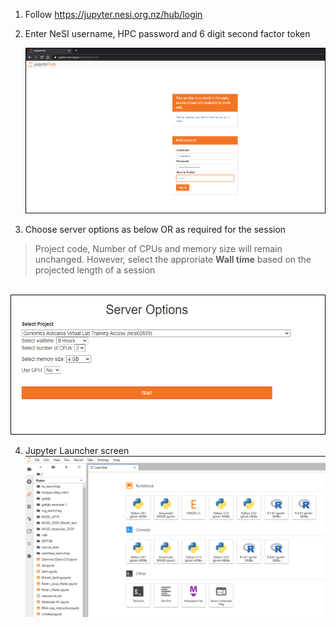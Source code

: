 1. Follow https://jupyter.nesi.org.nz/hub/login
2. <p>Enter NeSI username, HPC password and 6 digit second factor token<br><p align="center"><img src="../img/Login_jupyterhubNeSI.png" alt="drawing" width="700"/></p></p>
3. <p>Choose server options as below OR as required for the session
>Project code, Number of CPUs and memory size will remain unchanged. However, select the approriate **Wall time** based on the projected length of a session

<p align="center"><br><img src="../img/ServerOptions_jupyterhubNeSI.png" alt="drawing" width="700"/></p></p>

4. Jupyter Launcher screen
 <br><img src="../img/ga-vl01jupyterhunNeSI.png" alt="drawing" size="700"/>